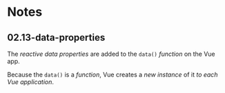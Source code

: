 # Notes

## 02.13-data-properties

The _reactive data properties_ are added to the `data()` _function_ on the Vue app.

Because the `data()` is a _function_, Vue creates a _new instance_ of it _to each Vue application_.
